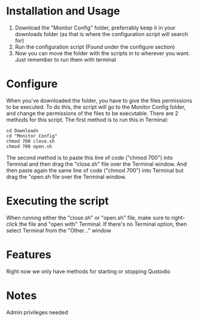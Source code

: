 # Installation and Usage
1. Download the "Monitor Config" folder, preferrably keep it in your downloads folder (as that is where the configuration script will search for)
2. Run the configuration script (Found under the configure section)
3. Now you can move the folder with the scripts in to wherever you want. Just remember to run them with terminal

# Configure
When you've downloaded the folder, you have to give the files permissions to be executed. To do this, the script will go to the Monitor Config folder, and change the permissions of the files to be executable. There are 2 methods for this script.
The first method is to run this in Terminal:
```
cd Downloads
cd "Monitor Config"
chmod 700 close.sh
chmod 700 open.sh
```
The second method is to paste this line of code ("chmod 700") into Terminal and then drag the "close.sh" file over the Terminal window. And then paste again the same line of code ("chmod 700") into Terminal but drag the "open.sh file over the Terminal window.


# Executing the script
When running either the "close.sh" or "open.sh" file, make sure to right-click the file and "open with" Terminal. If there's no Terminal option, then select Terminal from the "Other..." window

# Features
Right now we only have methods for starting or stopping Qustodio

# Notes
Admin privileges needed
